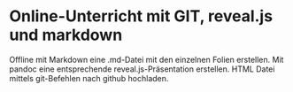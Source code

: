 # Online-Unterricht mit GIT, reveal.js und markdown

Offline mit Markdown eine .md-Datei mit den einzelnen Folien erstellen.
Mit pandoc eine entsprechende reveal.js-Präsentation erstellen.
HTML Datei mittels git-Befehlen nach github hochladen.
